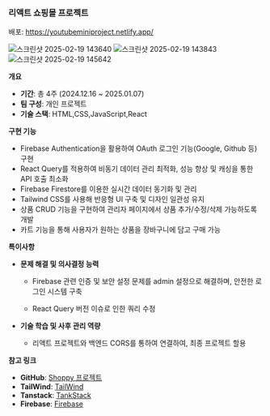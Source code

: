 <aside>

### 리액트 쇼핑몰 프로젝트 

배포: https://youtubeminiproject.netlify.app/

![스크린샷 2025-02-19 143640](https://github.com/user-attachments/assets/643396b9-6b45-4edc-8185-e0d20f53e0e1)
![스크린샷 2025-02-19 143843](https://github.com/user-attachments/assets/dda1b468-87b5-4000-bcb7-bb76fff5e7bc)
![스크린샷 2025-02-19 145642](https://github.com/user-attachments/assets/0ada383e-2915-414e-8825-55d29950deca)

**개요**

- **기간**: 총 4주 (2024.12.16 ~ 2025.01.07)
- **팀 구성**: 개인 프로젝트 
- **기술 스택**: HTML,CSS,JavaScript,React 

**구현 기능**

- Firebase Authentication을 활용하여 OAuth 로그인 기능(Google, Github 등) 구현
- React Query를 적용하여 비동기 데이터 관리 최적화, 성능 향상 및 캐싱을 통한 API 호출 최소화
- Firebase Firestore를 이용한 실시간 데이터 동기화 및 관리
- Tailwind CSS를 사용해 반응형 UI 구축 및 디자인 일관성 유지
- 상품 CRUD 기능을 구현하여 관리자 페이지에서 상품 추가/수정/삭제 가능하도록 개발
- 카트 기능을 통해 사용자가 원하는 상품을 장바구니에 담고 구매 가능

**특이사항**
    
- **문제 해결 및 의사결정 능력**
  
   - Firebase 관련 인증 및 보안 설정 문제를 admin 설정으로 해결하며, 안전한 로그인 시스템 구축

   - React Query 버전 이슈로 인한 쿼리 수정 
    
    
- **기술 학습 및 사후 관리 역량**
    
   - 리액트 프로젝트와 백엔드 CORS를 통하여 연결하여, 최종 프로젝트 할용  
      

**참고 링크**

- **GitHub**: [Shoppy 프로젝트](https://github.com/SongGeonHo/shoppy)
- **TailWind**: [TailWind](https://tailwindcss.com/)
- **Tanstack**: [TankStack](https://tanstack.com/start/latest)
- **Firebase**: [Firebase](https://firebase.google.com/_gl=1*fsh35p*_up*MQ..*_ga*NjE2MjYwMDM5LjE3Mzk5MzI4NDA.*_ga_CW55HF8NVT*MTczOTkzMjg0MC4xLjAuMTczOTkzMjg0MC4wLjAuMA..&gclid=CjwKCAiA-Oi7BhA1EiwA2rIu2-xf1mLNTv25gLw8fH_qyWKEz_3npb2jjuNVBgyCDN_s1_gRyfzXsBoCZhYQAvD_BwE&gclsrc=aw.ds)
</aside>
